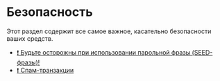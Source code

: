 # Безопасность

Этот раздел содержит все самое важное, касательно безопасности ваших средств.

 * [❗ Будьте осторожны при использовании парольной фразы (SEED-фразы)!](security/safe-place.md)
 * [❗ Спам-транзакции](security/spam-transactions.md)
